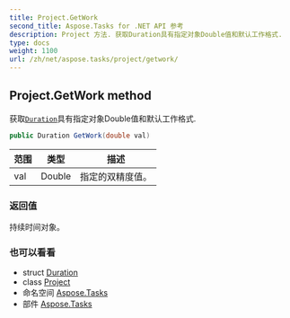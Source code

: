 ```yaml
---
title: Project.GetWork
second_title: Aspose.Tasks for .NET API 参考
description: Project 方法. 获取Duration具有指定对象Double值和默认工作格式.
type: docs
weight: 1100
url: /zh/net/aspose.tasks/project/getwork/
---
```

## Project.GetWork method

获取[`Duration`](../../duration/)具有指定对象Double值和默认工作格式.

```csharp
public Duration GetWork(double val)
```

| 范围 | 类型 | 描述 |
| --- | --- | --- |
| val | Double | 指定的双精度值。 |

### 返回值

持续时间对象。

### 也可以看看

* struct [Duration](../../duration/)
* class [Project](../)
* 命名空间 [Aspose.Tasks](../../project/)
* 部件 [Aspose.Tasks](../../../)


